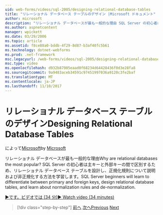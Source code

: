 ```yaml
---
uid: web-forms/videos/sql-2005/designing-relational-database-tables
title: "リレーショナル データベース テーブルのデザイン |Microsoft ドキュメント"
author: microsoft
description: "リレーショナル データベースが最も一般的な理由 SQL Server の初心者はプライマリ キーと外部キー、リレーショナル データベースのデザインを区別する方法を学習しています."
ms.author: aspnetcontent
manager: wpickett
ms.date: 03/29/2006
ms.topic: article
ms.assetid: f8ce88a0-bddb-4f29-8d87-b3af40fc5b61
ms.technology: dotnet-webforms
ms.prod: .net-framework
msc.legacyurl: /web-forms/videos/sql-2005/designing-relational-database-tables
msc.type: video
ms.openlocfilehash: d932b87905eaad0f68234d64428436f0d3e28fa8
ms.sourcegitcommit: 9a9483aceb34591c97451997036a9120c3fe2baf
ms.translationtype: MT
ms.contentlocale: ja-JP
ms.lasthandoff: 11/10/2017
---
```

<a name="designing-relational-database-tables"></a><span data-ttu-id="5213a-104">リレーショナル データベース テーブルのデザイン</span><span class="sxs-lookup"><span data-stu-id="5213a-104">Designing Relational Database Tables</span></span>
====================
<span data-ttu-id="5213a-105">によって[Microsoft](https://github.com/microsoft)</span><span class="sxs-lookup"><span data-stu-id="5213a-105">by [Microsoft](https://github.com/microsoft)</span></span>

<span data-ttu-id="5213a-106">リレーショナル データベースが最も一般的な理由</span><span class="sxs-lookup"><span data-stu-id="5213a-106">Why are relational databases the most popular?</span></span> <span data-ttu-id="5213a-107">SQL Server の初心者は主キーと外部キーの間で区別するため、リレーショナル データベース テーブルを設計し、正規化規則について説明および非正規化する方法を学習します。</span><span class="sxs-lookup"><span data-stu-id="5213a-107">SQL Server beginners will learn to differentiate between primary and foreign keys, design relational database tables, and learn about normalization rules and de-normalization.</span></span>

[<span data-ttu-id="5213a-108">&#9654;です。ビデオでは (34 分)</span><span class="sxs-lookup"><span data-stu-id="5213a-108">&#9654; Watch video (34 minutes)</span></span>](https://channel9.msdn.com/Blogs/ASP-NET-Site-Videos/designing-relational-database-tables)

>[!div class="step-by-step"]
<span data-ttu-id="5213a-109">[前へ](more-about-column-data-types-and-other-properties.md)
[次へ](manipulating-database-data.md)</span><span class="sxs-lookup"><span data-stu-id="5213a-109">[Previous](more-about-column-data-types-and-other-properties.md)
[Next](manipulating-database-data.md)</span></span>
